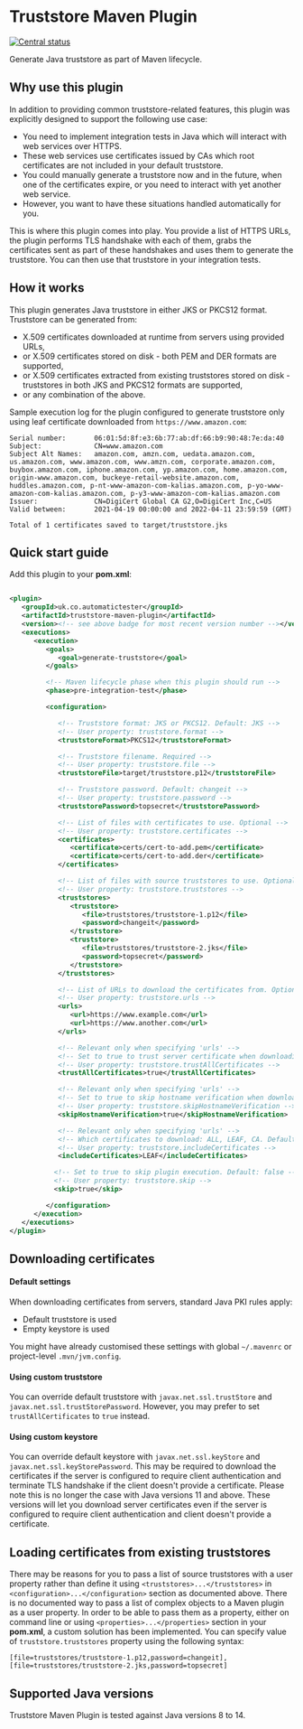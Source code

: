 # Truststore Maven Plugin

[![Central status](https://maven-badges.herokuapp.com/maven-central/uk.co.automatictester/truststore-maven-plugin/badge.svg)](https://maven-badges.herokuapp.com/maven-central/uk.co.automatictester/truststore-maven-plugin)

Generate Java truststore as part of Maven lifecycle.

## Why use this plugin

In addition to providing common truststore-related features, this plugin was explicitly designed to support the
following use case:

- You need to implement integration tests in Java which will interact with web services over HTTPS.
- These web services use certificates issued by CAs which root certificates are not included in your default truststore.
- You could manually generate a truststore now and in the future, when one of the certificates expire, or you need to
  interact with yet another web service.
- However, you want to have these situations handled automatically for you.

This is where this plugin comes into play. You provide a list of HTTPS URLs, the plugin performs TLS handshake with each
of them, grabs the certificates sent as part of these handshakes and uses them to generate the truststore. You can then
use that truststore in your integration tests.

## How it works

This plugin generates Java truststore in either JKS or PKCS12 format. Truststore can be generated from:

- X.509 certificates downloaded at runtime from servers using provided URLs,
- or X.509 certificates stored on disk - both PEM and DER formats are supported,
- or X.509 certificates extracted from existing truststores stored on disk - truststores in both JKS and PKCS12 formats
  are supported,
- or any combination of the above.

Sample execution log for the plugin configured to generate truststore only using leaf certificate downloaded from
`https://www.amazon.com`:

```
Serial number:       06:01:5d:8f:e3:6b:77:ab:df:66:b9:90:48:7e:da:40
Subject:             CN=www.amazon.com
Subject Alt Names:   amazon.com, amzn.com, uedata.amazon.com, us.amazon.com, www.amazon.com, www.amzn.com, corporate.amazon.com, buybox.amazon.com, iphone.amazon.com, yp.amazon.com, home.amazon.com, origin-www.amazon.com, buckeye-retail-website.amazon.com, huddles.amazon.com, p-nt-www-amazon-com-kalias.amazon.com, p-yo-www-amazon-com-kalias.amazon.com, p-y3-www-amazon-com-kalias.amazon.com
Issuer:              CN=DigiCert Global CA G2,O=DigiCert Inc,C=US
Valid between:       2021-04-19 00:00:00 and 2022-04-11 23:59:59 (GMT)

Total of 1 certificates saved to target/truststore.jks
```

## Quick start guide

Add this plugin to your **pom.xml**:

```xml

<plugin>
   <groupId>uk.co.automatictester</groupId>
   <artifactId>truststore-maven-plugin</artifactId>
   <version><!-- see above badge for most recent version number --></version>
   <executions>
      <execution>
         <goals>
            <goal>generate-truststore</goal>
         </goals>

         <!-- Maven lifecycle phase when this plugin should run -->
         <phase>pre-integration-test</phase>

         <configuration>

            <!-- Truststore format: JKS or PKCS12. Default: JKS -->
            <!-- User property: truststore.format -->
            <truststoreFormat>PKCS12</truststoreFormat>

            <!-- Truststore filename. Required -->
            <!-- User property: truststore.file -->
            <truststoreFile>target/truststore.p12</truststoreFile>

            <!-- Truststore password. Default: changeit -->
            <!-- User property: truststore.password -->
            <truststorePassword>topsecret</truststorePassword>

            <!-- List of files with certificates to use. Optional -->
            <!-- User property: truststore.certificates -->
            <certificates>
               <certificate>certs/cert-to-add.pem</certificate>
               <certificate>certs/cert-to-add.der</certificate>
            </certificates>

            <!-- List of files with source truststores to use. Optional -->
            <!-- User property: truststore.truststores -->
            <truststores>
               <truststore>
                  <file>truststores/truststore-1.p12</file>
                  <password>changeit</password>
               </truststore>
               <truststore>
                  <file>truststores/truststore-2.jks</file>
                  <password>topsecret</password>
               </truststore>
            </truststores>

            <!-- List of URLs to download the certificates from. Optional -->
            <!-- User property: truststore.urls -->
            <urls>
               <url>https://www.example.com</url>
               <url>https://www.another.com</url>
            </urls>

            <!-- Relevant only when specifying 'urls' -->
            <!-- Set to true to trust server certificate when downloading certificates. Default: false -->
            <!-- User property: truststore.trustAllCertificates -->
            <trustAllCertificates>true</trustAllCertificates>

            <!-- Relevant only when specifying 'urls' -->
            <!-- Set to true to skip hostname verification when downloading certificates. Default: false -->
            <!-- User property: truststore.skipHostnameVerification -->
            <skipHostnameVerification>true</skipHostnameVerification>

            <!-- Relevant only when specifying 'urls' -->
            <!-- Which certificates to download: ALL, LEAF, CA. Default: ALL. -->
            <!-- User property: truststore.includeCertificates -->
            <includeCertificates>LEAF</includeCertificates>

           <!-- Set to true to skip plugin execution. Default: false -->
           <!-- User property: truststore.skip -->
           <skip>true</skip>

         </configuration>
      </execution>
   </executions>
</plugin>
```

## Downloading certificates

#### Default settings

When downloading certificates from servers, standard Java PKI rules apply:

- Default truststore is used
- Empty keystore is used

You might have already customised these settings with global `~/.mavenrc` or project-level `.mvn/jvm.config`.

#### Using custom truststore

You can override default truststore with `javax.net.ssl.trustStore` and `javax.net.ssl.trustStorePassword`. However, you
may prefer to set `trustAllCertificates` to `true` instead.

#### Using custom keystore

You can override default keystore with `javax.net.ssl.keyStore` and `javax.net.ssl.keyStorePassword`. This may be
required to download the certificates if the server is configured to require client authentication and terminate TLS
handshake if the client doesn't provide a certificate. Please note this is no longer the case with Java versions 11 and
above. These versions will let you download server certificates even if the server is configured to require client
authentication and client doesn't provide a certificate.

## Loading certificates from existing truststores

There may be reasons for you to pass a list of source truststores with a user property rather than define it
using `<truststores>...</truststores>` in `<configuration>...</configuration>` section as documented above. There is no
documented way to pass a list of complex objects to a Maven plugin as a user property. In order to be able to pass them
as a property, either on command line or using `<properties>...</properties>` section in your **pom.xml**, a custom
solution has been implemented. You can specify value of `truststore.truststores` property using the following syntax:

```
[file=truststores/truststore-1.p12,password=changeit],[file=truststores/truststore-2.jks,password=topsecret]
```

## Supported Java versions

Truststore Maven Plugin is tested against Java versions 8 to 14.
